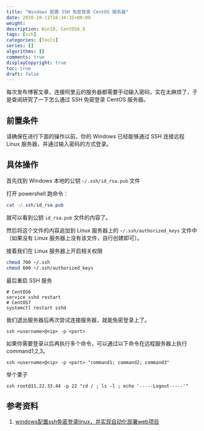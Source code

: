 ```yaml
---
title: "Windows 配置 SSH 免密登录 CentOS 服务器"
date: 2020-10-11T16:34:35+08:00
weight: 
description: Win10, CentOS6.9
tags: [ssh]
categories: [Tools]
series: []
algorithms: []
comments: true
displayCopyright: true
toc: true
draft: false
---
```


每次发布博客文章，连接阿里云的服务器都需要手动输入密码，实在太麻烦了，于是查阅研究了一下怎么通过 SSH 免密登录 CentOS 服务器。

<!--more-->

## 前置条件

请确保在进行下面的操作以前，你的 Windows 已经能够通过 SSH 连接远程 Linux 服务器，并通过输入密码的方式登录。

## 具体操作

首先找到 Windows 本地的公钥 `~/.ssh/id_rsa.pub` 文件

打开 powershell 跑命令：

```powershell
cat ~/.ssh/id_rsa.pub
```

就可以看到公钥 `id_rsa.pub` 文件的内容了。

然后将这个文件的内容追加到 Linux 服务器上的 `~/.ssh/authorized_keys` 文件中（如果没有 Linux 服务器上没有该文件，自行创建即可）。

接着我们在 Linux 服务器上开启相关权限

```bash
chmod 700 ~/.ssh
chmod 600 ~/.ssh/authorized_keys 
```

最后重启 SSH 服务

```
# CentOS6
service sshd restart
# CentOS7
systemctl restart sshd
```

我们退出服务器后再次尝试连接服务器，就能免密登录上了。

```
ssh <username>@<ip> -p <port>
```

如果你需要登录以后再执行多个命令，可以通过以下命令在远程服务器上执行 command1,2,3。

```
ssh <username>@<ip> -p <port> "command1; command2; command3"
```

举个栗子

```
ssh root@11.22.33.44 -p 22 "cd / ; ls -l ; echo '-----Logout-----'"
```

## 参考资料

1. [windows配置ssh免密登录linux，并实现自动化部署web项目](https://my.oschina.net/wangwang110/blog/2886817)